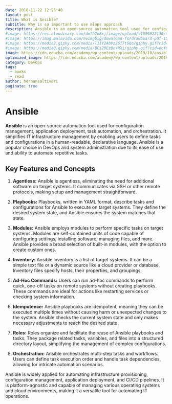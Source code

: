 ```yaml
---
date: 2018-11-22 12:26:40
layout: post
title: What is Ansible?
subtitle: Why is so important to use mlops approach
description: Ansible is an open-source automation tool used for configuration management, application deployment, task automation, and orchestration...
#image: https://res.cloudinary.com/dm7h7e8xj/image/upload/v1559822138/theme9_v273a9.jpg
#image: https://imag.malavida.com/mvimgbig/download-fs/drawboard-pdf-15322-5.jpg
#image: https://media2.giphy.com/media/l1IY2AbVzZ6f7tGQo/giphy.gif?cid=ecf05e47c46f4c993306fa86540461d15f358257b387d43f&rid=giphy.gif
#image: https://media0.giphy.com/media/BCs20EzQnYRXi/giphy.gif?cid=ecf05e47f232b1b79d83818de57145545e1c0893e38473eb&rid=giphy.gif
image: https://cdn.educba.com/academy/wp-content/uploads/2019/10/ansible-architecture.png
optimized_image: https://cdn.educba.com/academy/wp-content/uploads/2019/10/ansible-architecture.png
category: DevOps
tags:
  - books
  - read
author: hernansaltiveri
paginate: true
---
```


# Ansible

**Ansible** is an open-source automation tool used for configuration management, application deployment, task automation, and orchestration. It simplifies IT infrastructure management by enabling users to define tasks and configurations in a human-readable, declarative language. Ansible is a popular choice in DevOps and system administration due to its ease of use and ability to automate repetitive tasks.

## Key Features and Concepts

1. **Agentless:** Ansible is agentless, eliminating the need for additional software on target systems. It communicates via SSH or other remote protocols, making setup and management straightforward.

2. **Playbooks:** Playbooks, written in YAML format, describe tasks and configurations for Ansible to execute on target systems. They define the desired system state, and Ansible ensures the system matches that state.

3. **Modules:** Ansible employs modules to perform specific tasks on target systems. Modules are self-contained units of code capable of configuring settings, installing software, managing files, and more. Ansible provides a broad selection of built-in modules, with the option to create custom ones.

4. **Inventory:** Ansible inventory is a list of target systems. It can be a simple text file or a dynamic source like a cloud provider or database. Inventory files specify hosts, their properties, and groupings.

5. **Ad-Hoc Commands:** Users can run ad-hoc commands to perform quick, one-off tasks on remote systems without creating playbooks. These commands are ideal for actions like restarting services or checking system information.

6. **Idempotence:** Ansible playbooks are idempotent, meaning they can be executed multiple times without causing harm or unexpected changes to the system. Ansible checks the current system state and only makes necessary adjustments to reach the desired state.

7. **Roles:** Roles organize and facilitate the reuse of Ansible playbooks and tasks. They package related tasks, variables, and files into a structured directory layout, simplifying the management of complex configurations.

8. **Orchestration:** Ansible orchestrates multi-step tasks and workflows. Users can define task execution order and handle task dependencies, allowing for intricate automation scenarios.

Ansible is widely applied for automating infrastructure provisioning, configuration management, application deployment, and CI/CD pipelines. It is platform-agnostic and capable of managing various operating systems and cloud environments, making it a versatile tool for automating IT operations.
